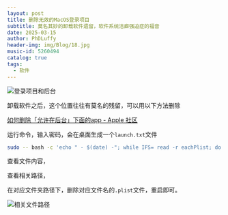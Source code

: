 ```yaml
---
layout: post
title: 删除无效的MacOS登录项目
subtitle: 莫名其妙的卸载软件遗留，软件系统洁癖强迫症的福音
date: 2025-03-15
author: PhDLuffy
header-img: img/Blog/18.jpg
music-id: 5260494
catalog: true
tags:
  - 软件
---
```




![登录项目和后台](https://fastly.jsdelivr.net/gh/PhDLuffy/PicGo@master/img/202503152340849.png)

卸载软件之后，这个位置往往有莫名的残留，可以用以下方法删除

[如何删除「允许在后台」下面的app - Apple 社区](https://discussionschinese.apple.com/thread/254445461?sortBy=rank)

运行命令，输入密码，会在桌面生成一个`launch.txt`文件

```bash
sudo -- bash -c 'echo " - $(date) -"; while IFS= read -r eachPlist; do echo "-$eachPlist";  /usr/bin/defaults read "$eachPlist"; done <<< "$(/usr/bin/find /Library/LaunchDaemons /Library/LaunchAgents ~/Library/LaunchAgents /private/var/root/Library/LaunchAgents /private/var/root/Library/LaunchDaemons -name "*.plist")"; /usr/bin/defaults read com.apple.loginWindow LogoutHook; /usr/bin/defaults read com.apple.loginWindow LoginHook' > ~/Desktop/launch.txt
```

查看文件内容，

查看相关路径，

在对应文件夹路径下，删除对应文件名的`.plist`文件，重启即可。

![相关文件路径](https://fastly.jsdelivr.net/gh/PhDLuffy/PicGo@master/img/202503152343369.png)





